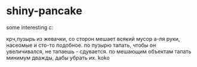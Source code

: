 # shiny-pancake
some interesting с:

крч,пузырь из жевачки, со сторон мешает всякий мусор а-ля руки, насеомые и сто-то подобное. по пузырю тапать, чтобы он увеличивался, 
не тапаешь - сдувается. по мешающим объектам тапать минимум дважды, дабы убрать их.
koko

